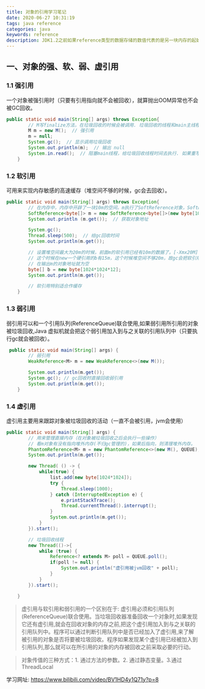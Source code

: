 ```yaml
---
title: 对象的引用学习笔记
date: 2020-06-27 10:31:19
tags: java reference
categories: java
keywords: reference
description: JDK1.2之前如果reference类型的数据存储的数值代表的是另一块内存的起始地址,就称这块内存代表一个引用。JDK1.2以后,Java对引用的概念进行了扩充,将引用分为强引用、软引用、弱引用、虚引用四种(引用 强度逐渐减弱)
---
```


## 一、对象的强、软、弱、虚引用

### 1.1 强引用

一个对象被强引用时（只要有引用指向就不会被回收），就算抛出OOM异常也不会被GC回收。

```java
public static void main(String[] args) throws Exception{
        // M写finalize方法，在垃圾回收的时候会被调用. 垃圾回收的线程和main主线程那个先执行，不可控。
        M m = new M();  // 强引用
        m = null;
        System.gc();  // 显示调用垃圾回收
        System.out.println(m);  // 输出 null
        System.in.read();  // 阻塞main线程，给垃圾回收线程时间去执行. 如果重写了finalize方法的话，就会执行该方法
    }
```

### 1.2 软引用

可用来实现内存敏感的高速缓存（堆空间不够的时候，gc会去回收）。

```java
public static void main(String[] args) throws Exception{
        // 在内存中，内存中开辟了一块10m的空间。m执行了SoftReference对象，SoftReference软引用指向了10m的内存数据
        SoftReference<byte[]> m = new SoftReference<byte[]>(new byte[1024*1024*10]);
        System.out.println (m.get());  // 获取对象地址

        System.gc();
        Thread.sleep(500);  // 给gc回收时间
        System.out.println(m.get());

        // 设置堆空间最大为20m的时候，前面m的软引用已经有10m的数据了。[-Xmx20M]
        // 这个时候在new一个硬引用的b有15m，这个时候堆空间不够20m，故gc会把软引用的数据清理掉。
        // 在输出m的对象地址就为空
        byte[] b = new byte[1024*1024*12];
        System.out.println(m.get());

        // 软引用特别适合作缓存
    }
```

### 1.3 弱引用

弱引用可以和一个引用队列(ReferenceQueue)联合使用,如果弱引用所引用的对象被垃圾回收,Java 虚拟机就会把这个弱引用加入到与之关联的引用队列中（只要执行gc就会被回收）。

```java
 public static void main(String[] args) {
        // 弱引用
        WeakReference<M> m = new WeakReference<>(new M());

        System.out.println(m.get());
        System.gc(); // gc回收时直接回收弱引用
        System.out.println(m.get());
    }
```

### 1.4 虚引用

虚引用主要用来跟踪对象被垃圾回收的活动（一直不会被引用，jvm会使用）

```java
public static void main(String[] args) {
        // 用来管理直接内存（在对象被垃圾回收之后会执行一些操作）
        // 看m对象有没有指向堆外内存(不归gc管理的)，如果后指向，则清理堆外内存。
        PhantomReference<M> m = new PhantomReference<>(new M(), QUEUE);
        System.out.println(m.get());

        new Thread( () -> {
            while(true) {
                list.add(new byte[1024*1024]);
                try {
                    Thread.sleep(1000);
                } catch (InterruptedException e) {
                    e.printStackTrace();
                    Thread.currentThread().interrupt();
                }
                System.out.println(m.get());
            }
        }).start();

        // 垃圾回收线程
        new Thread(()->{
            while (true) {
                Reference<? extends M> poll = QUEUE.poll();
                if(poll != null) {
                    System.out.println("虚引用被jvm回收" + poll);
                }
            }
        }).start();

    }
```

> 虚引用与软引用和弱引用的一个区别在于: 虚引用必须和引用队列(ReferenceQueue)联合使用。当垃圾回收器准备回收一个对象时,如果发现它还有虚引用,就会在回收对象的内存之前,把这个虚引用加入到与之关联的引用队列中。程序可以通过判断引用队列中是否已经加入了虚引用,来了解被引用的对象是否将要被垃圾回收。程序如果发现某个虚引用已经被加入到引用队列,那么就可以在所引用的对象的内存被回收之前采取必要的行动。

> 对象传值的三种方式：1. 通过方法的参数。2. 通过静态变量。3.通过ThreadLocal

学习网址: https://www.bilibili.com/video/BV1HD4y1Q71y?p=8